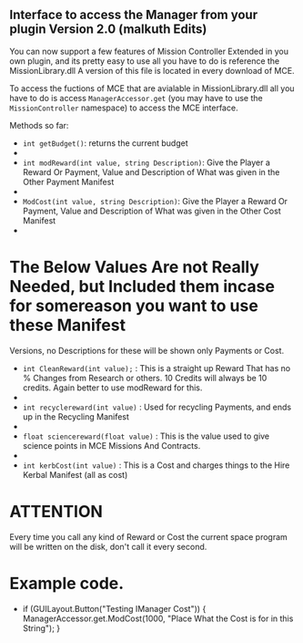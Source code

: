 ## Interface to access the Manager from your plugin Version 2.0 (malkuth Edits)
You can now support a few features of Mission Controller Extended in you own plugin, and its pretty easy to use all you have to do is reference the MissionLibrary.dll A version of this file is located in every download of MCE.


To access the fuctions of MCE that are avialable in MissionLibrary.dll all you have to do is access `ManagerAccessor.get`
(you may have to use the `MissionController` namespace) to access the MCE interface.

Methods so far:

* `int getBudget()`: returns the current budget
* 
* `int modReward(int value, string Description)`: Give the Player a Reward Or Payment, Value and Description of What was given in the Other Payment Manifest
* 
* `ModCost(int value, string Description)`: Give the Player a Reward Or Payment, Value and Description of What was given in the Other Cost Manifest
* 
# The Below Values Are not Really Needed, but Included them incase for somereason you want to use these Manifest
Versions, no Descriptions for these will be shown only Payments or Cost.

* `int CleanReward(int value);` : This is a straight up Reward That has no % Changes from Research or others. 10 Credits will always be 10 credits.  Again better to use modReward for this.
* 
* `int recyclereward(int value)` : Used for recycling Payments, and ends up in the Recycling Manifest
* 
* `float sciencereward(float value)` : This is the value used to give science points in MCE Missions And Contracts.
* 
* `int kerbCost(int value)` : This is a Cost and charges things to the Hire Kerbal Manifest (all as cost)

# ATTENTION

Every time you call any kind of Reward or Cost the current space program will be written on the disk,
don't call it every second.

# Example code.

* if (GUILayout.Button("Testing IManager Cost")) 
            {
                ManagerAccessor.get.ModCost(1000, "Place What the Cost is for in this String"); 
            }
